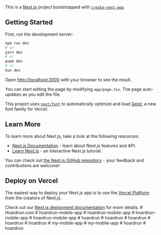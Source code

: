 This is a [Next.js](https://nextjs.org) project bootstrapped with [`create-next-app`](https://nextjs.org/docs/app/api-reference/cli/create-next-app).

## Getting Started

First, run the development server:

```bash
npm run dev
# or
yarn dev
# or
pnpm dev
# or
bun dev
```

Open [http://localhost:3000](http://localhost:3000) with your browser to see the result.

You can start editing the page by modifying `app/page.tsx`. The page auto-updates as you edit the file.

This project uses [`next/font`](https://nextjs.org/docs/app/building-your-application/optimizing/fonts) to automatically optimize and load [Geist](https://vercel.com/font), a new font family for Vercel.

## Learn More

To learn more about Next.js, take a look at the following resources:

- [Next.js Documentation](https://nextjs.org/docs) - learn about Next.js features and API.
- [Learn Next.js](https://nextjs.org/learn) - an interactive Next.js tutorial.

You can check out [the Next.js GitHub repository](https://github.com/vercel/next.js) - your feedback and contributions are welcome!

## Deploy on Vercel

The easiest way to deploy your Next.js app is to use the [Vercel Platform](https://vercel.com/new?utm_medium=default-template&filter=next.js&utm_source=create-next-app&utm_campaign=create-next-app-readme) from the creators of Next.js.

Check out our [Next.js deployment documentation](https://nextjs.org/docs/app/building-your-application/deploying) for more details.
#   H o a r d r u n . c o m  
 #   h o a r d r u n - m o b i l e - a p p  
 #   h o a r d r u n - m o b i l e - a p p  
 #   h o a r d r u n - m o b i l e - a p p  
 #   h o a r d r u n - m o b i l e - a p p  
 #   h o a r d r u n  
 #   h o a r d r u n  
 #   h o a r d r u n  
 #   h o a r d r u n  
 #   h o a r d r u n  
 #   m y - m o b i l e - a p p  
 #   m y - m o b i l e - a p p  
 #   h o a r d r u n  
 #   h o a r d r u n  
 
